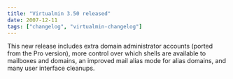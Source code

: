 ```yaml
---
title: "Virtualmin 3.50 released"
date: 2007-12-11
tags: ["changelog", "virtualmin-changelog"]
---
```


This new release includes extra domain administrator accounts (ported from the Pro version), more control over which shells are available to mailboxes and domains, an improved mail alias mode for alias domains, and many user interface cleanups.
